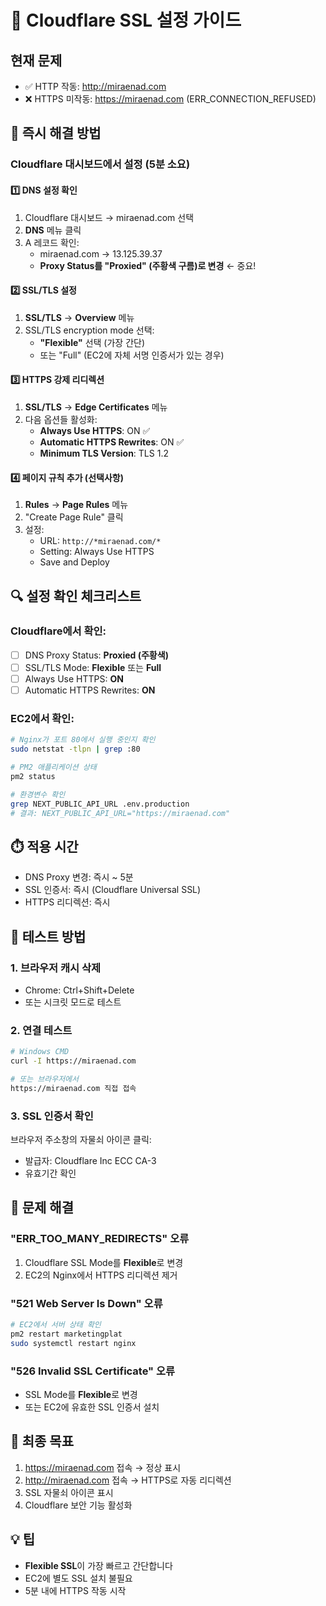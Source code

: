 # 🔐 Cloudflare SSL 설정 가이드

## 현재 문제
- ✅ HTTP 작동: http://miraenad.com
- ❌ HTTPS 미작동: https://miraenad.com (ERR_CONNECTION_REFUSED)

## 🚀 즉시 해결 방법

### Cloudflare 대시보드에서 설정 (5분 소요)

#### 1️⃣ **DNS 설정 확인**
1. Cloudflare 대시보드 → miraenad.com 선택
2. **DNS** 메뉴 클릭
3. A 레코드 확인:
   - miraenad.com → 13.125.39.37
   - **Proxy Status를 "Proxied" (주황색 구름)로 변경** ← 중요!

#### 2️⃣ **SSL/TLS 설정**
1. **SSL/TLS** → **Overview** 메뉴
2. SSL/TLS encryption mode 선택:
   - **"Flexible"** 선택 (가장 간단)
   - 또는 "Full" (EC2에 자체 서명 인증서가 있는 경우)

#### 3️⃣ **HTTPS 강제 리디렉션**
1. **SSL/TLS** → **Edge Certificates** 메뉴
2. 다음 옵션들 활성화:
   - **Always Use HTTPS**: ON ✅
   - **Automatic HTTPS Rewrites**: ON ✅
   - **Minimum TLS Version**: TLS 1.2

#### 4️⃣ **페이지 규칙 추가** (선택사항)
1. **Rules** → **Page Rules** 메뉴
2. "Create Page Rule" 클릭
3. 설정:
   - URL: `http://*miraenad.com/*`
   - Setting: Always Use HTTPS
   - Save and Deploy

## 🔍 설정 확인 체크리스트

### Cloudflare에서 확인:
- [ ] DNS Proxy Status: **Proxied (주황색)**
- [ ] SSL/TLS Mode: **Flexible** 또는 **Full**
- [ ] Always Use HTTPS: **ON**
- [ ] Automatic HTTPS Rewrites: **ON**

### EC2에서 확인:
```bash
# Nginx가 포트 80에서 실행 중인지 확인
sudo netstat -tlpn | grep :80

# PM2 애플리케이션 상태
pm2 status

# 환경변수 확인
grep NEXT_PUBLIC_API_URL .env.production
# 결과: NEXT_PUBLIC_API_URL="https://miraenad.com"
```

## ⏱️ 적용 시간
- DNS Proxy 변경: 즉시 ~ 5분
- SSL 인증서: 즉시 (Cloudflare Universal SSL)
- HTTPS 리디렉션: 즉시

## 🧪 테스트 방법

### 1. 브라우저 캐시 삭제
- Chrome: Ctrl+Shift+Delete
- 또는 시크릿 모드로 테스트

### 2. 연결 테스트
```bash
# Windows CMD
curl -I https://miraenad.com

# 또는 브라우저에서
https://miraenad.com 직접 접속
```

### 3. SSL 인증서 확인
브라우저 주소창의 자물쇠 아이콘 클릭:
- 발급자: Cloudflare Inc ECC CA-3
- 유효기간 확인

## 🚨 문제 해결

### "ERR_TOO_MANY_REDIRECTS" 오류
1. Cloudflare SSL Mode를 **Flexible**로 변경
2. EC2의 Nginx에서 HTTPS 리디렉션 제거

### "521 Web Server Is Down" 오류
```bash
# EC2에서 서버 상태 확인
pm2 restart marketingplat
sudo systemctl restart nginx
```

### "526 Invalid SSL Certificate" 오류
- SSL Mode를 **Flexible**로 변경
- 또는 EC2에 유효한 SSL 인증서 설치

## 📌 최종 목표
1. https://miraenad.com 접속 → 정상 표시
2. http://miraenad.com 접속 → HTTPS로 자동 리디렉션
3. SSL 자물쇠 아이콘 표시
4. Cloudflare 보안 기능 활성화

## 💡 팁
- **Flexible SSL**이 가장 빠르고 간단합니다
- EC2에 별도 SSL 설치 불필요
- 5분 내에 HTTPS 작동 시작